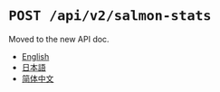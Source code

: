 `POST /api/v2/salmon-stats`
===========================

Moved to the new API doc.

- [English](https://apidoc.stat.ink/v2.en.html#operation/postSalmonStats)
- [日本語](https://apidoc.stat.ink/v2.ja.html#operation/postSalmonStats)
- [简体中文](https://apidoc.stat.ink/v2.zh-hans.html#operation/postSalmonStats)
